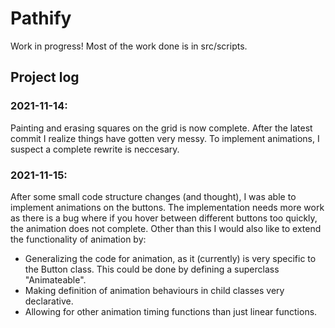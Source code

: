 # Pathify

Work in progress! Most of the work done is in src/scripts.

## Project log

### 2021-11-14:

Painting and erasing squares on the grid is now complete. After the latest commit I realize things have gotten very messy. To implement animations, I suspect a complete rewrite is neccesary.

### 2021-11-15:

After some small code structure changes (and thought), I was able to implement animations on the buttons. The implementation needs more work as there is a bug where if you hover between different buttons too quickly, the animation does not complete. Other than this I would also like to extend the functionality of animation by:

-   Generalizing the code for animation, as it (currently) is very specific to the Button class. This could be done by defining a superclass "Animateable".
-   Making definition of animation behaviours in child classes very declarative.
-   Allowing for other animation timing functions than just linear functions.
